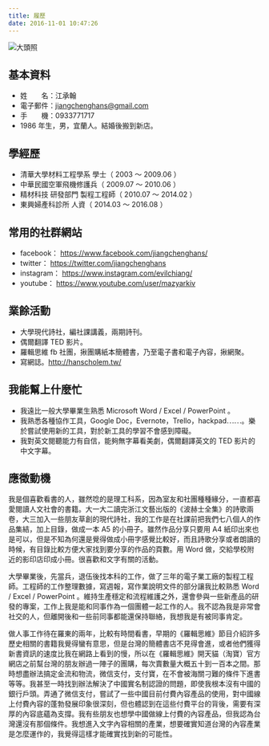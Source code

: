 ```yaml
---
title: 履歷
date: 2016-11-01 10:47:26
---
```


![大頭照](https://c4.staticflickr.com/9/8266/29893763371_2c6b664b5c_q.jpg)

## 基本資料

- 姓　　名：江承翰
- 電子郵件：jiangchenghans@gmail.com
- 手　　機：0933771717
- 1986 年生，男，宜蘭人。結婚後搬到新店。


## 學經歷

- 清華大學材料工程學系 學士（ 2003 ～ 2009.06 ）
- 中華民國空軍飛機修護兵（ 2009.07 ～ 2010.06 ）
- 精材科技 研發部門 製程工程師（ 2010.07 ～ 2014.02 ）
- 東興婦產科診所 人資（ 2014.03 ～ 2016.08 ）


## 常用的社群網站

- facebook： https://www.facebook.com/jiangchenghans/
- twitter： https://twitter.com/jiangchenghans
- instagram： https://www.instagram.com/evilchiang/
- youtube： https://www.youtube.com/user/mazyarkiv


## 業餘活動

- 大學現代詩社，編社課講義，兩期詩刊。
- 偶爾翻譯 TED 影片。
- 羅輯思維 fb 社團，揪團購紙本簡體書，乃至電子書和電子內容，揪網聚。
- 寫網誌。http://hanscholem.tw/


## 我能幫上什麼忙

- 我遠比一般大學畢業生熟悉 Microsoft Word / Excel / PowerPoint 。
- 我熟悉各種協作工具，Google Doc，Evernote，Trello，hackpad⋯⋯。樂於嘗試使用新的工具，對於新工具的學習不會感到障礙。
- 我對英文閱聽能力有自信，能夠無字幕看美劇，偶爾翻譯英文的 TED 影片的中文字幕。


## 應徵動機

我是個喜歡看書的人，雖然唸的是理工科系，因為室友和社團種種緣分，一直都喜愛閱讀人文社會的書籍。大一大二讀完浙江文藝出版的《波赫士全集》的詩歌兩卷，大三加入一些朋友草創的現代詩社，我的工作是在社課前把我們七八個人的作品集結，加上目錄，做成一本 A5 的小冊子。雖然作品分享只要用 A4 紙印出來也是可以，但是不知為何還是覺得做成小冊字感覺比較好，而且詩歌分享或者朗讀的時候，有目錄比較方便大家找到要分享的作品的頁數。用 Word 做，交給學校附近的影印店印成小冊。很喜歡和文字有關的活動。

大學畢業後，先當兵，退伍後找本科的工作，做了三年的電子業工廠的製程工程師。工程師的工作整理數據，寫週報，寫作業說明文件的部分讓我比較熟悉 Word / Excel / PowerPoint 。維持生產穩定和流程維護之外，還會參與一些新產品的研發的專案，工作上我是能和同事作為一個團體一起工作的人。我不認為我是非常會社交的人，但離開後和一些前同事都能還保持聯絡，我想我是有被同事肯定。

做人事工作待在羅東的兩年，比較有時間看書，早期的《羅輯思維》節目介紹許多歷史相關的書籍我覺得蠻有意思，但是台灣的簡體書店不見得會進，或者他們獲得新書資訊的速度比我在網路上看到的慢，所以在《羅輯思維》開天貓（淘寶）官方網店之前幫台灣的朋友辦過一陣子的團購，每次賣數量大概五十到一百本之間。那時想盡辦法搞定金流和物流，微信支付，支付寶，在不會被海關刁難的條件下進書等等。我甚至一時找到辦法解決了中國實名制認證的問題，即使我根本沒有中國的銀行戶頭。弄通了微信支付，嘗試了一些中國目前付費內容產品的使用，對中國線上付費內容的蓬勃發展印象很深刻，但也體認到在這些付費平台的背後，需要有深厚的內容底蘊為支撐。我有些朋友也想學中國做線上付費的內容產品，但我認為台灣還沒有那個條件。我想進入文字內容相關的產業，想要確實知道台灣的內容產業是怎麼運作的，我覺得這樣才能確實找到新的可能性。
